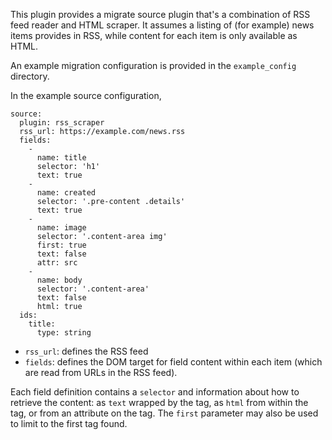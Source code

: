This plugin provides a migrate source plugin that's a combination of RSS feed reader and HTML scraper. It assumes a listing of (for example) news items provides in RSS, while content for each item is only available as HTML.

An example migration configuration is provided in the `example_config` directory. 

In the example source configuration,

```
source:
  plugin: rss_scraper
  rss_url: https://example.com/news.rss
  fields:
    -
      name: title
      selector: 'h1'
      text: true
    -
      name: created
      selector: '.pre-content .details'
      text: true
    -
      name: image
      selector: '.content-area img'
      first: true
      text: false
      attr: src
    -
      name: body
      selector: '.content-area'
      text: false
      html: true
  ids:
    title:
      type: string
```

- `rss_url`: defines the RSS feed
- `fields`: defines the DOM target for field content within each item (which are read from URLs in the RSS feed).

Each field definition contains a `selector` and information about how to retrieve the content: as `text` wrapped by the tag, as `html` from within the tag, or from an attribute on the tag. The `first` parameter may also be used to limit to the first tag found.